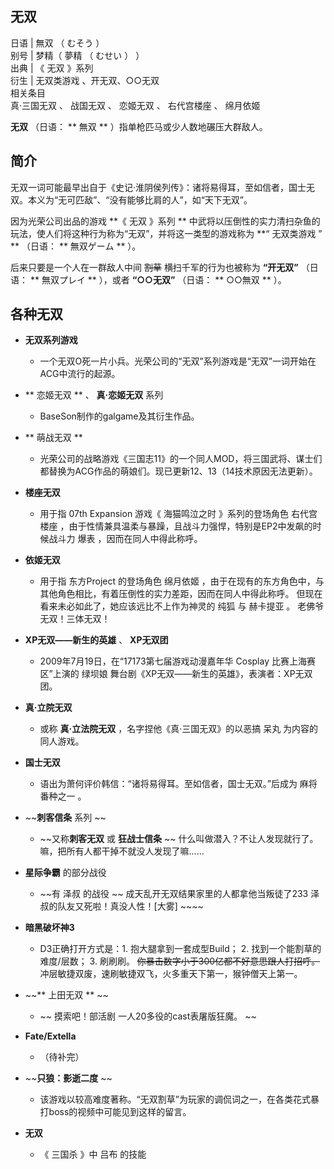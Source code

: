 无双  
---  
日语  |  無双  （  むそう  ）   
别号  |  梦精（  夢精  （  むせい  ）  ）   
出典  |  《  无双  》系列   
衍生  |  无双类游戏  、开无双、○○无双   
相关条目  
真·三国无双  、  战国无双  、  恋姬无双  、  右代宫楼座  、  绵月依姬  
  
**无双** （日语： ** 無双  ** ）指单枪匹马或少人数地碾压大群敌人。

##  简介

无双一词可能最早出自于《史记·淮阴侯列传》：诸将易得耳，至如信者，国士无双。本义为“无可匹敌”、“没有能够比肩的人”，如“天下无双”。

因为光荣公司出品的游戏 **《 无双  》系列 ** 中武将以压倒性的实力清扫杂鱼的玩法，使人们将这种行为称为“无双”，并将这一类型的游戏称为 **“
无双类游戏  ” ** （日语： ** 無双ゲーム  ** ）。

后来只要是一个人在一群敌人中间 ~~割草~~ 横扫千军的行为也被称为 **“开无双”** （日语： ** 無双プレイ  ** ），或者 **“○○无双”**
（日语： ** ○○無双  ** ）。

##  各种无双

  * **无双系列游戏**
    * 一个无双O死一片小兵。光荣公司的“无双”系列游戏是“无双”一词开始在ACG中流行的起源。 

  * ** 恋姬无双  ** 、 **真·恋姬无双** 系列 
    * BaseSon制作的galgame及其衍生作品。 

  * ** 萌战无双  **
    * 光荣公司的战略游戏《三国志11》的一个同人MOD，将三国武将、谋士们都替换为ACG作品的萌娘们。现已更新12、13（14技术原因无法更新）。 

  * **楼座无双**
    * 用于指  07th Expansion  游戏《  海猫鸣泣之时  》系列的登场角色  右代宫楼座  ，由于性情兼具温柔与暴躁，且战斗力强悍，特别是EP2中发飙的时候战斗力  爆表  ，因而在同人中得此称呼。 

  * **依姬无双**
    * 用于指  东方Project  的登场角色  绵月依姬  ，由于在现有的东方角色中，与其他角色相比，有着压倒性的实力差距，因而在同人中得此称呼。  但现在看来未必如此了，她应该远比不上作为神灵的  纯狐  与  赫卡提亚  。  老佛爷无双！三体无双！ 

  * **XP无双——新生的英雄** 、 **XP无双团**
    * 2009年7月19日，在“17173第七届游戏动漫嘉年华  Cosplay  比赛上海赛区”上演的  绿坝娘  舞台剧《XP无双——新生的英雄》，表演者：XP无双团。 

  * **真·立院无双**
    * 或称 **真·立法院无双** ，名字捏他《真·三国无双》的以恶搞  呆丸  为内容的同人游戏。 

  * **国士无双**
    * 语出为萧何评价韩信：“诸将易得耳。至如信者，国士无双。”后成为  麻将番种之一  。 

  * ~~**刺客信条** 系列 ~~
    * ~~又称**刺客无双** 或 **狂战士信条** ~~ 什么叫做潜入？不让人发现就行了。嘛，把所有人都干掉不就没人发现了嘛…… 

  * **星际争霸** 的部分战役 
    * ~~有 泽叔  的战役 ~~ 成天乱开无双结果家里的人都拿他当叛徒了233  泽叔的队友又死啦！真没人性！[大雾]  ~~~~

  * **暗黑破坏神3**
    * D3正确打开方式是：1. 抱大腿拿到一套成型Build； 2. 找到一个能割草的难度/层数； 3. 刷刷刷。 ~~你暴击数字小于300亿都不好意思跟人打招呼。~~ 冲层敏捷双废，速刷敏捷双飞，火多重天下第一，猴钟僧天上第一。 

  * ~~** 上田无双  ** ~~
    * ~~ 摸索吧！部活剧  一人20多役的cast表屠版狂魔。 ~~

  * **Fate/Extella**
    * （待补完） 

  * ~~**只狼：影逝二度** ~~
    * 该游戏以较高难度著称。“无双割草”为玩家的调侃词之一，在各类花式暴打boss的视频中可能见到这样的留言。 

  * **无双**
    * 《  三国杀  》中  吕布  的技能 

  